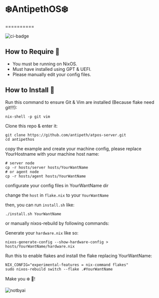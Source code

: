 # ❄️AntipethOS❄️ 
==========

![ci-badge](https://img.shields.io/static/v1?label=Built%20with&message=NixOS&color=blue&logo=nixos&link=https://nixos.org&labelColor=111212)

##  How to Require 🧊
- You must be running on NixOS.
- Must have installed using GPT & UEFI.
- Please manually edit your config files.

##  How to Install 👊

Run this command to ensure Git & Vim are installed (Because flake need git!!!):

```
nix-shell -p git vim
```

Clone this repo & enter it:

```
git clone https://github.com/antipeth/atpos-server.git
cd antipethos
```

copy the example and create your machine config, please replace YourHostname with your machine host name:

```
# server node
cp -r hosts/server hosts/YourWantName
# or agent node
cp -r hosts/agent hosts/YourWantName
```
configurate your config files in YourWantName dir

change the `host` in `flake.nix` to your `YourWantName`

then, you can run `install.sh` like:

```
./install.sh YourWantName
```

or manually nixos-rebuild by following commands:

Generate your `hardware.nix` like so:

```
nixos-generate-config --show-hardware-config > hosts/YourWantName/hardware.nix
```

Run this to enable flakes and install the flake replacing YourWantName:

```
NIX_CONFIG="experimental-features = nix-command flakes" 
sudo nixos-rebuild switch --flake .#YourWantName
```

Make you ❄️  🥶!

![notbyai](https://notbyai.fyi/img/written-by-human-not-by-ai-white.svg)

